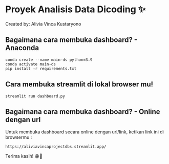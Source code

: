 # Proyek Analisis Data Dicoding ✨
Created by: Alivia Vinca Kustaryono


## Bagaimana cara membuka dashboard? - Anaconda
```
conda create --name main-ds python=3.9
conda activate main-ds
pip install -r requirements.txt
```

## Cara membuka streamlit di lokal browser mu!
```
streamlit run dashboard.py
```

## Bagaimana cara membuka dashboard? - Online dengan url
Untuk membuka dashboard secara online dengan url/link, ketikan link ini di browsermu :
```
https://aliviavincaprojectdbs.streamlit.app/
```

Terima kasih! 😀🙌
